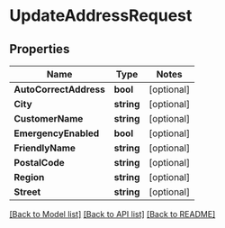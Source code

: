 # UpdateAddressRequest

## Properties
Name | Type | Notes
------------ | ------------- | -------------
**AutoCorrectAddress** | **bool** | [optional] 
**City** | **string** | [optional] 
**CustomerName** | **string** | [optional] 
**EmergencyEnabled** | **bool** | [optional] 
**FriendlyName** | **string** | [optional] 
**PostalCode** | **string** | [optional] 
**Region** | **string** | [optional] 
**Street** | **string** | [optional] 

[[Back to Model list]](../README.md#documentation-for-models) [[Back to API list]](../README.md#documentation-for-api-endpoints) [[Back to README]](../README.md)


